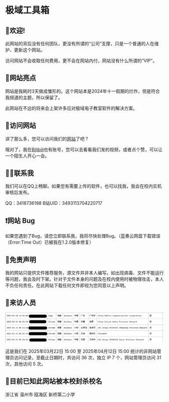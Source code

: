 # 极域工具箱

## 👏欢迎!

此网站的背后没有任何团队，更没有所谓的“公司”支撑，只是一个普通的人在维护、更新这个网站。

访问网站不会收取任何费用，更不会在网站内付，网站没有什么所谓的“VIP”。

## 👀网站亮点

网站是我耗时3天做成雏形的。这个网站本是2024年十一假期的烂作，但是符合我频道的主题，所以保留了。

此网站在不远的将来会上架许多应对极域电子教室软件的解决方案。

## 🔎访问网站

讲了那么多，您可以访问我们的[网站](https://dhhdl.github.io)了吧？

哦对了，我在[Bilibili](https://space.bilibili.com/3493113704220717)也有账号，您可以去看看我们发的视频，或者点个赞，可以让一个陌生人开心一会。

## 🙋‍♂️联系我

我们可以在QQ上畅聊。如果您有需要上传的软件，也可以找我，我会在校内实机审核后发布。

QQ：3418736198 B站UID：3493113704220717

## ❗️网站 Bug

如果您遇到了Bug，请您立即联系我，我将尽快处理Bug。（蓝奏云网盘下载错误（Error:Time Out）已被我在1.2.0版本修复）

## 🙏免责声明

我的网站只提供文件推荐服务，源文件并非本人编写。如出现病毒、文件不能运行等问题，我会及时下架。针对于文件本身的问题及在校内使用时被物理攻击，本人不负任何责任。在此网站下载任何文件即视为您同意以上声明。

## 🤵来访人员

![](https://raw.githubusercontent.com/dhhdl/dhhdl.github.io/refs/heads/main/访问记录名单/2025年3月22日至2025年4月12日访问记录名单.png)

这是我们在 2025年03月22日 15:00 至 2025年04月12日 15:00 统计的非网站管理员访问记录，至截止日期时，共访问 36 次，独立 IP 7 个，网站管理员访问 31 次，其他访问 5 次。

## 🚫目前已知此网站被本校封杀校名

浙江省 温州市 瓯海区 新桥第二小学

